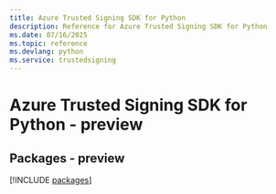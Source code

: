 ```yaml
---
title: Azure Trusted Signing SDK for Python
description: Reference for Azure Trusted Signing SDK for Python
ms.date: 07/16/2025
ms.topic: reference
ms.devlang: python
ms.service: trustedsigning
---
```

# Azure Trusted Signing SDK for Python - preview
## Packages - preview
[!INCLUDE [packages](trusted-signing-index.md)]